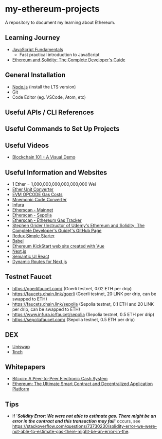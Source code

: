 # my-ethereum-projects
A repository to document my learning about Ethereum.

## Learning Journey
- [JavaScript Fundamentals](https://university.alchemy.com/overview/js)
    - Fast practical introduction to JavaScript
- [Ethereum and Solidity: The Complete Developer's Guide](https://www.udemy.com/course/ethereum-and-solidity-the-complete-developers-guide)

## General Installation
- [Node.js](https://nodejs.org/en/download/) (install the LTS version)
- Git
- Code Editor (eg. VSCode, Atom, etc)

## Useful APIs / CLI References

## Useful Commands to Set Up Projects

## Useful Videos
- [Blockchain 101 - A Visual Demo](https://www.youtube.com/watch?v=_160oMzblY8)

## Useful Information and Websites
- 1 Ether = 1,000,000,000,000,000,000 Wei
- [Ether Unit Converter](https://etherscan.io/unitconverter)
- [EVM OPCODE Gas Costs](https://github.com/djrtwo/evm-opcode-gas-costs)
- [Mnemonic Code Converter](https://iancoleman.io/bip39/)
- [Infura](https://www.infura.io/)
- [Etherscan - Mainnet](https://etherscan.io/)
- [Etherscan - Sepolia](https://sepolia.etherscan.io/)
- [Etherscan - Ethereum Gas Tracker](https://etherscan.io/gastracker)
- [Stephen Grider (Instructor of Udemy's Ethereum and Solidity: The Complete Developer's Guide)'s GitHub Page](https://github.com/stephengrider)
- [Redux Simple Starter](https://github.com/StephenGrider/ReduxSimpleStarter)
- [Babel](https://babeljs.io/)
- [Ethereum KickStart web site created with Vue](https://github.com/peelmicro/ethereum-kickstart-vue)
- [Next.js](https://github.com/vercel/next.js)
- [Semantic UI React](https://react.semantic-ui.com/)
- [Dynamic Routes for Next.js](https://github.com/fridays/next-routes)

## Testnet Faucet
- https://goerlifaucet.com/ (Goerli testnet, 0.02 ETH per drip)
- https://faucets.chain.link/goerli (Goerli testnet, 20 LINK per drip, can be swapped to ETH)
- https://faucets.chain.link/sepolia (Sepolia testnet, 0.1 ETH and 20 LINK per drip, can be swapped to ETH)
- https://www.infura.io/faucet/sepolia (Sepolia testnet, 0.5 ETH per drip)
- https://sepoliafaucet.com/ (Sepolia testnet, 0.5 ETH per drip)

## DEX
- [Uniswap](https://app.uniswap.org/#/swap)
- [1inch](https://app.1inch.io/)

## Whitepapers
- [Bitcoin: A Peer-to-Peer Electronic Cash System](https://bitcoin.org/bitcoin.pdf)
- [Ethereum: The Ultimate Smart Contract and Decentralized Application Platform](https://ethereum.org/en/whitepaper/)

## Tips
- If '***Solidity Error: We were not able to estimate gas. There might be an error in the contract and this transaction may fail***'
  occurs, see https://stackoverflow.com/questions/73730230/solidity-error-we-were-not-able-to-estimate-gas-there-might-be-an-error-in-the.